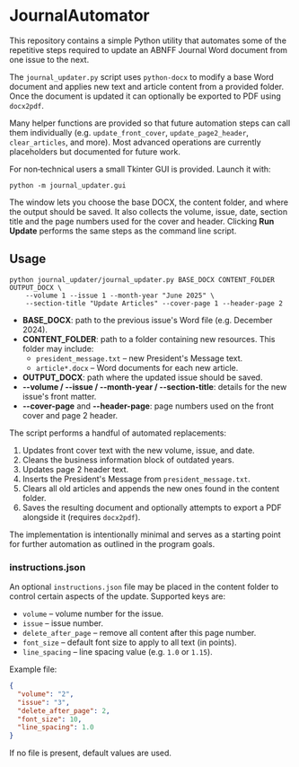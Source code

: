 # JournalAutomator

This repository contains a simple Python utility that automates some of the repetitive
steps required to update an ABNFF Journal Word document from one issue to the next.

The `journal_updater.py` script uses `python-docx` to modify a base Word document and
applies new text and article content from a provided folder. Once the document is
updated it can optionally be exported to PDF using `docx2pdf`.

Many helper functions are provided so that future automation steps can call them
individually (e.g. `update_front_cover`, `update_page2_header`, `clear_articles`,
and more). Most advanced operations are currently placeholders but documented
for future work.

For non‑technical users a small Tkinter GUI is provided. Launch it with:

```
python -m journal_updater.gui
```

The window lets you choose the base DOCX, the content folder, and where the
output should be saved. It also collects the volume, issue, date, section title
and the page numbers used for the cover and header. Clicking **Run Update**
performs the same steps as the command line script.
## Usage

```
python journal_updater/journal_updater.py BASE_DOCX CONTENT_FOLDER OUTPUT_DOCX \
    --volume 1 --issue 1 --month-year "June 2025" \
    --section-title "Update Articles" --cover-page 1 --header-page 2
```

- **BASE_DOCX**: path to the previous issue's Word file (e.g. December 2024).
- **CONTENT_FOLDER**: path to a folder containing new resources. This folder may
  include:
  - `president_message.txt` – new President's Message text.
  - `article*.docx` – Word documents for each new article.
- **OUTPUT_DOCX**: path where the updated issue should be saved.
- **--volume / --issue / --month-year / --section-title**: details for the new
  issue's front matter.
- **--cover-page** and **--header-page**: page numbers used on the front cover
  and page 2 header.

The script performs a handful of automated replacements:

1. Updates front cover text with the new volume, issue, and date.
2. Cleans the business information block of outdated years.
3. Updates page 2 header text.
4. Inserts the President's Message from `president_message.txt`.
5. Clears all old articles and appends the new ones found in the
   content folder.
6. Saves the resulting document and optionally attempts to export a PDF
   alongside it (requires `docx2pdf`).

The implementation is intentionally minimal and serves as a starting
point for further automation as outlined in the program goals.

### instructions.json

An optional `instructions.json` file may be placed in the content folder to
control certain aspects of the update. Supported keys are:

- `volume` – volume number for the issue.
- `issue` – issue number.
- `delete_after_page` – remove all content after this page number.
- `font_size` – default font size to apply to all text (in points).
- `line_spacing` – line spacing value (e.g. `1.0` or `1.15`).

Example file:

```json
{
  "volume": "2",
  "issue": "3",
  "delete_after_page": 2,
  "font_size": 10,
  "line_spacing": 1.0
}
```

If no file is present, default values are used.
